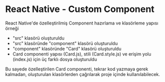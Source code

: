 # React Native - Custom Component
React Native'de özelleştirilmiş Component hazırlama ve klasörleme yapısı örneği

- "src" klasörü oluşturuldu
- "src" klasöründe "component" klasörü oluşturuldu
- "component" klasöründe "Card" klasörü oluşturuldu
- Card componenti yapısı (Card.js), stili (Card.style.js) ve erişim yolu (index.js) için üç farklı dosya oluşturuldu

Bu sayede özelleştirilen Card componenti, tekrar kod yazmaya gerek kalmadan, oluşturulan klasörlerden çağrılarak proje içinde kullanılabilecek.
